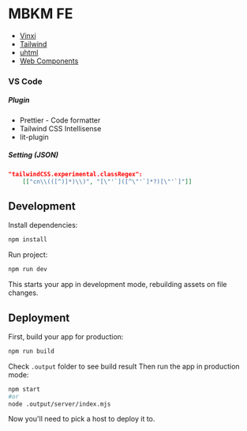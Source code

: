 # MBKM FE

- [Vinxi](https://vinxi.vercel.app)
- [Tailwind](https://tailwindcss.com)
- [uhtml](https://github.com/WebReflection/uhtml)
- [Web Components](https://developer.mozilla.org/en-US/docs/Web/API/Web_components)

### VS Code

##### Plugin

- Prettier - Code formatter
- Tailwind CSS Intellisense
- lit-plugin

##### Setting (JSON)

```json
"tailwindCSS.experimental.classRegex":
    [["cn\\(([^)]*)\\)", "[\"'`]([^\"'`]*?)[\"'`]"]]
```

## Development

Install dependencies:

```sh
npm install
```

Run project:

```sh
npm run dev
```

This starts your app in development mode, rebuilding assets on file changes.

## Deployment

First, build your app for production:

```sh
npm run build
```

Check `.output` folder to see build result
Then run the app in production mode:

```sh
npm start
#or
node .output/server/index.mjs
```

Now you'll need to pick a host to deploy it to.
